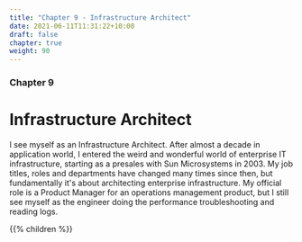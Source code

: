 ```yaml
---
title: "Chapter 9 - Infrastructure Architect"
date: 2021-06-11T11:31:22+10:00
draft: false
chapter: true
weight: 90
---
```


### Chapter 9
# Infrastructure Architect

I see myself as an Infrastructure Architect. After almost a decade in application world, I entered the weird and wonderful world of enterprise IT infrastructure, starting as a presales with Sun Microsystems in 2003. My job titles, roles and departments have changed many times since then, but fundamentally it's about architecting enterprise infrastructure. My official role is a Product Manager for an operations management product, but I still see myself as the engineer doing the performance troubleshooting and reading logs.

{{% children %}}